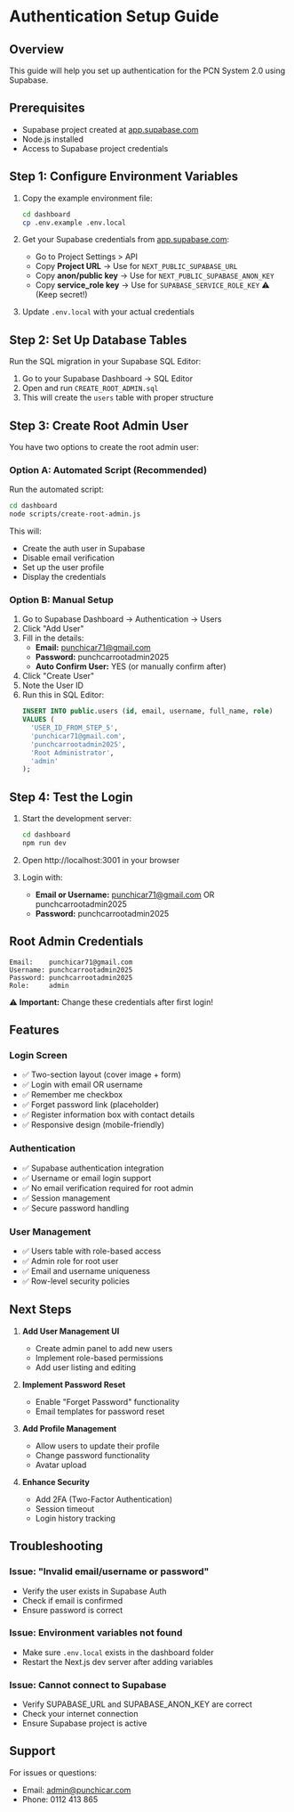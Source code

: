 # Authentication Setup Guide

## Overview
This guide will help you set up authentication for the PCN System 2.0 using Supabase.

## Prerequisites
- Supabase project created at [app.supabase.com](https://app.supabase.com)
- Node.js installed
- Access to Supabase project credentials

## Step 1: Configure Environment Variables

1. Copy the example environment file:
   ```bash
   cd dashboard
   cp .env.example .env.local
   ```

2. Get your Supabase credentials from [app.supabase.com](https://app.supabase.com):
   - Go to Project Settings > API
   - Copy **Project URL** → Use for `NEXT_PUBLIC_SUPABASE_URL`
   - Copy **anon/public key** → Use for `NEXT_PUBLIC_SUPABASE_ANON_KEY`
   - Copy **service_role key** → Use for `SUPABASE_SERVICE_ROLE_KEY` ⚠️ (Keep secret!)

3. Update `.env.local` with your actual credentials

## Step 2: Set Up Database Tables

Run the SQL migration in your Supabase SQL Editor:

1. Go to your Supabase Dashboard → SQL Editor
2. Open and run `CREATE_ROOT_ADMIN.sql`
3. This will create the `users` table with proper structure

## Step 3: Create Root Admin User

You have two options to create the root admin user:

### Option A: Automated Script (Recommended)

Run the automated script:
```bash
cd dashboard
node scripts/create-root-admin.js
```

This will:
- Create the auth user in Supabase
- Disable email verification
- Set up the user profile
- Display the credentials

### Option B: Manual Setup

1. Go to Supabase Dashboard → Authentication → Users
2. Click "Add User"
3. Fill in the details:
   - **Email:** punchicar71@gmail.com
   - **Password:** punchcarrootadmin2025
   - **Auto Confirm User:** YES (or manually confirm after)
4. Click "Create User"
5. Note the User ID
6. Run this in SQL Editor:
   ```sql
   INSERT INTO public.users (id, email, username, full_name, role)
   VALUES (
     'USER_ID_FROM_STEP_5',
     'punchicar71@gmail.com',
     'punchcarrootadmin2025',
     'Root Administrator',
     'admin'
   );
   ```

## Step 4: Test the Login

1. Start the development server:
   ```bash
   cd dashboard
   npm run dev
   ```

2. Open http://localhost:3001 in your browser

3. Login with:
   - **Email or Username:** punchicar71@gmail.com OR punchcarrootadmin2025
   - **Password:** punchcarrootadmin2025

## Root Admin Credentials

```
Email:    punchicar71@gmail.com
Username: punchcarrootadmin2025
Password: punchcarrootadmin2025
Role:     admin
```

⚠️ **Important:** Change these credentials after first login!

## Features

### Login Screen
- ✅ Two-section layout (cover image + form)
- ✅ Login with email OR username
- ✅ Remember me checkbox
- ✅ Forget password link (placeholder)
- ✅ Register information box with contact details
- ✅ Responsive design (mobile-friendly)

### Authentication
- ✅ Supabase authentication integration
- ✅ Username or email login support
- ✅ No email verification required for root admin
- ✅ Session management
- ✅ Secure password handling

### User Management
- ✅ Users table with role-based access
- ✅ Admin role for root user
- ✅ Email and username uniqueness
- ✅ Row-level security policies

## Next Steps

1. **Add User Management UI**
   - Create admin panel to add new users
   - Implement role-based permissions
   - Add user listing and editing

2. **Implement Password Reset**
   - Enable "Forget Password" functionality
   - Email templates for password reset

3. **Add Profile Management**
   - Allow users to update their profile
   - Change password functionality
   - Avatar upload

4. **Enhance Security**
   - Add 2FA (Two-Factor Authentication)
   - Session timeout
   - Login history tracking

## Troubleshooting

### Issue: "Invalid email/username or password"
- Verify the user exists in Supabase Auth
- Check if email is confirmed
- Ensure password is correct

### Issue: Environment variables not found
- Make sure `.env.local` exists in the dashboard folder
- Restart the Next.js dev server after adding variables

### Issue: Cannot connect to Supabase
- Verify SUPABASE_URL and SUPABASE_ANON_KEY are correct
- Check your internet connection
- Ensure Supabase project is active

## Support

For issues or questions:
- Email: admin@punchicar.com
- Phone: 0112 413 865
